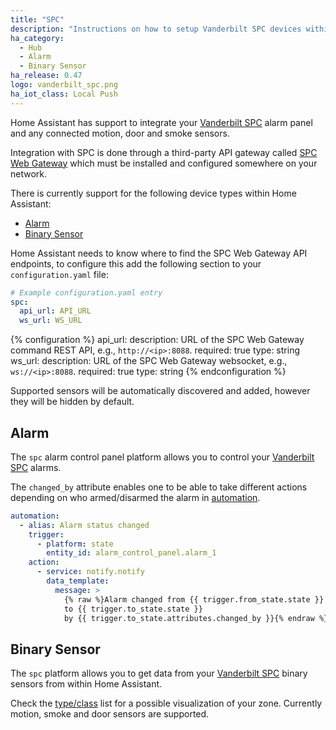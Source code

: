 ```yaml
---
title: "SPC"
description: "Instructions on how to setup Vanderbilt SPC devices within Home Assistant."
ha_category:
  - Hub
  - Alarm
  - Binary Sensor
ha_release: 0.47
logo: vanderbilt_spc.png
ha_iot_class: Local Push
---
```


Home Assistant has support to integrate your [Vanderbilt SPC](https://www.spcsupportinfo.com/SPCConnectPro/) alarm panel and any connected motion, door and smoke sensors.

Integration with SPC is done through a third-party API gateway called [SPC Web Gateway](https://www.lundix.se/smarta-losningar/) which must be installed and configured somewhere on your network.

There is currently support for the following device types within Home Assistant:

- [Alarm](#alarm)
- [Binary Sensor](#binary-sensor)

Home Assistant needs to know where to find the SPC Web Gateway API endpoints, to configure this add the following section to your `configuration.yaml` file:

```yaml
# Example configuration.yaml entry
spc:
  api_url: API_URL
  ws_url: WS_URL
```

{% configuration %}
api_url:
  description: URL of the SPC Web Gateway command REST API, e.g., `http://<ip>:8088`.
  required: true
  type: string
ws_url:
  description: URL of the SPC Web Gateway websocket, e.g., `ws://<ip>:8088`.
  required: true
  type: string
{% endconfiguration %}

Supported sensors will be automatically discovered and added, however they will be hidden by default.

## Alarm

The `spc` alarm control panel platform allows you to control your [Vanderbilt SPC](https://www.spcsupportinfo.com/SPCConnectPro/) alarms.

The `changed_by` attribute enables one to be able to take different actions depending on who armed/disarmed the alarm in [automation](/getting-started/automation/).

```yaml
automation:
  - alias: Alarm status changed
    trigger:
      - platform: state
        entity_id: alarm_control_panel.alarm_1
    action:
      - service: notify.notify
        data_template:
          message: >
            {% raw %}Alarm changed from {{ trigger.from_state.state }}
            to {{ trigger.to_state.state }}
            by {{ trigger.to_state.attributes.changed_by }}{% endraw %}
```

## Binary Sensor

The `spc` platform allows you to get data from your [Vanderbilt SPC](https://www.spcsupportinfo.com/SPCConnectPro/) binary sensors from within Home Assistant.

Check the [type/class](/integrations/binary_sensor/) list for a possible visualization of your zone. Currently motion, smoke and door sensors are supported.
